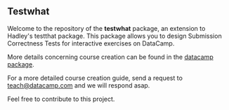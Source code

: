## Testwhat

Welcome to the repository of the __testwhat__ package, an extension to Hadley's testthat package. 
This package allows you to design Submission Correctness Tests for interactive exercises on DataCamp.

More details concerning course creation can be found in the [datacamp package](https://github.com/Data-Camp/datacamp).

For a more detailed course creation guide, send a request to [teach@datacamp.com](teach@datacamp.com) and we will respond asap.

Feel free to contribute to this project.
